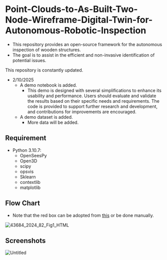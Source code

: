 # Point-Clouds-to-As-Built-Two-Node-Wireframe-Digital-Twin-for-Autonomous-Robotic-Inspection
- This repository provides an open-source framework for the autonomous inspection of wooden structures. 
- The goal is to assist in the efficient and non-invasive identification of potential issues.

This repository is constantly updated.

* 2/10/2025
  * A demo notebook is added.
     * This demo is designed with several simplifications to enhance its usability and performance. Users should evaluate and validate the results based on their specific needs and requirements. The code is provided to support further research and development, and contributions for improvements are encouraged.
  * A demo dataset is added.
     * More data will be added.

Requirement
------------
* Python 3.10.7:
  * OpenSeesPy
  * Open3D
  * scipy
  * opsvis
  * Sklearn
  * contextlib
  * matplotlib

Flow Chart
-----------
- Note that the red box can be adopted from [this](https://doi.org/10.1016/j.autcon.2021.103855) or be done manually.
  
![43684_2024_82_Fig1_HTML](https://github.com/user-attachments/assets/cf06877a-67d1-49eb-a596-0a50a288d927)


Screenshots
-----------
![Untitled](https://github.com/user-attachments/assets/93b0e211-8739-4a0e-a444-6eb6da695004)








